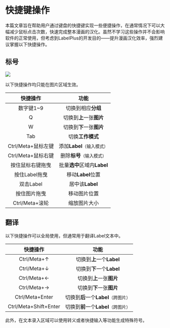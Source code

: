 # 快捷键操作

本篇文章旨在帮助用户通过键盘的快捷键实现一些便捷操作，在通常情况下可以大幅减少鼠标点击次数，快速完成整本漫画的汉化。虽然不学习这些操作并不会影响软件的正常使用，但考虑到LabelPlus的开发目的——提升漫画汉化效率，强烈建议掌握以下快捷操作。

## 标号

![](https://image.yeding.top/img/89b920fc-c5f1-415a-ad62-ff92b0666596.png)

以下快捷操作均只能在图片区域生效。

| 快捷操作           | 功能                |
|:--------------:|:-----------------:|
| 数字键1~9         | 切换到相应**分组**       |
| Q              | 切换到**上**一张**图片**  |
| W              | 切换到**下**一张**图片**  |
| Tab            | 切换**工作模式**        |
| Ctrl/Meta+鼠标左键 | 添加**Label**`（输入模式）`  |
| Ctrl/Meta+鼠标右键 | 删除**标号**`（输入模式）`  |
| 按住鼠标右键拖曳       | 批量**选中**区域内**Label** |
| 按住Label拖曳         | 移动**Label**位置        |
| 双击Label           | 居中该**Label**         |
| 按住图片拖曳         | 移动图片位置            |
| Ctrl/Meta+滚轮   | 缩放图片大小            |

## 翻译

以下快捷操作可以全局使用，但通常用于翻译Label文本中。

| 快捷操作                  | 功能                      |
|:---------------------:|:-----------------------:|
| Ctrl/Meta+↑           | 切换到**上**一个**Label**        |
| Ctrl/Meta+↓           | 切换到**下**一个**Label**        |
| Ctrl/Meta+←           | 切换到**上**一张**图片**        |
| Ctrl/Meta+→           | 切换到**下**一张**图片**        |
| Ctrl/Meta+Enter       | 切换到**后**一个**Label**`（跨图片）` |
| Ctrl/Meta+Shift+Enter | 切换到**前**一个**Label**`（跨图片）` |

此外，在文本录入区域可以使用转义或者快捷输入等功能生成特殊符号。
